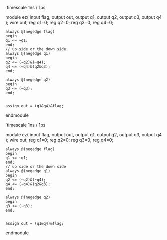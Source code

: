 `timescale 1ns / 1ps


module ez(
    input flag,
    output out,
    output q1,
    output q2,
    output q3,
    output q4
    );
    wire out;
    reg q1=0;
    reg q2=0;
    reg q3=0;
    reg q4=0;







    always @(negedge flag)
    begin
    q1 <= ~q1;
    end;
    // up side or the down side
    always @(negedge q1)
    begin
    q2 <= (~q2)&(~q4);
    q4 <= (~q4)&(q2&q3);
    end;

    always @(negedge q2)
    begin
    q3 <= (~q3);
    end;


    assign out = (q1&q4)&flag;

endmodule



`timescale 1ns / 1ps


module ez(
    input flag,
    output out,
    output q1,
    output q2,
    output q3,
    output q4
    );
    wire out;
    reg q1=0;
    reg q2=0;
    reg q3=0;
    reg q4=0;




    


    always @(negedge flag)
    begin
    q1 <= ~q1;
    end;
    // up side or the down side
    always @(negedge q1)
    begin
    q2 <= (~q2)&(~q4);
    q4 <= (~q4)&(q2&q3);
    end;

    always @(negedge q2)
    begin
    q3 <= (~q3);
    end;


    assign out = (q1&q4)&flag;

endmodule
